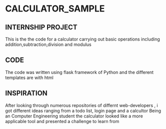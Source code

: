 # CALCULATOR_SAMPLE

## INTERNSHIP PROJECT
This is the the code for a calculator carrying out basic operations including addition,subtraction,division and modulus

## CODE
The code was written using flask framework of Python and the different templates are with html

## INSPIRATION
After looking through numerous repositories of differnt web-developers , i got different ideas ranging from a todo list, login page and a calcultor
Being an Computer Engineering student the calculator looked like a more applicable tool and presented a challenge to learn from
